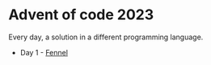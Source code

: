 # Advent of code 2023

Every day, a solution in a different programming language.

- Day 1 - [Fennel](day01/)
